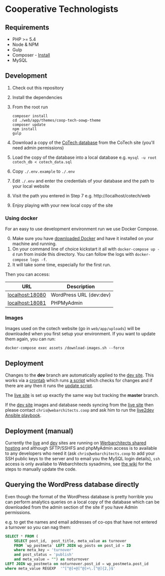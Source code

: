 # Cooperative Technologists

## Requirements

* PHP >= 5.4
* Node & NPM
* Gulp
* Composer - [Install](https://getcomposer.org/doc/00-intro.md#installation-linux-unix-osx)
* MySQL

## Development

1. Check out this repository
2. Install the dependencies
3. From the root run 
    ```
    composer install 
    cd ./web/app/themes/coop-tech-oowp-theme
    composer update
    npm install
    gulp
    ```

4. Download a copy of the [CoTech database](https://www.coops.tech/wp/wp-admin/tools.php?page=dbs_options) from the CoTech site (you'll need admin permissions)
5. Load the copy of the database into a local database e.g. `mysql -u root cotech_db < cotech_data.sql`
6. Copy `./.env.example` to `./.env`
7. Edit `./.env` and enter the credentials of your database and the path to your local website
8. Visit the path you entered in Step 7 e.g. http://localhost/cotech/web
9. Enjoy playing with your new local copy of the site


### Using docker
For an easy to use development environment run we use Docker Compose.

0. Make sure you have [downloaded Docker](https://www.docker.com/community-edition#/download) and have it installed on your machine and running.
1. On your command line of choice kickstart it all with `docker-compose up -d` run from inside this directory. You can follow the logs with `docker-compose logs -f`.
2. It will take some time, especially for the first run.

Then you can access:

| URL | Description |
| --- | --- |
| [localhost:18080](http://localhost:18080) | WordPress URL (dev:dev) |
| [localhost:18081](http://localhost:18081) | PHPMyAdmin |

### Images

Images used on the cotech website (go in `web/app/uploads`) will be downloaded when you
first setup your environment. If you want to update them again, you can run:

```
docker-compose exec assets /download-images.sh --force
```

## Deployment

Changes to the **dev** branch are automatically applied to the [dev site](https://dev.coops.tech/). This works via a [crontab](https://git.coop/cotech/ansible/blob/master/roles/live2dev/tasks/main.yml#L29) which runs [a script](https://git.coop/cotech/ansible/blob/master/roles/live2dev/templates/cron.j2) which checks for changes and if there are any then it runs the [update script](https://git.coop/cotech/ansible/blob/master/roles/live2dev/templates/update.j2).

The [live site](https://www.coops.tech/) is set up exactly the same way but tracking the **master** branch.

If the [dev site](https://dev.coops.tech/) images and database needs syncing from the [live site](https://www.coops.tech/) then please contact `chris@webarchitects.coop` and ask him to run the [live2dev Ansible playbook](https://git.coop/cotech/ansible/blob/master/live2dev.yml).

## Deployment (manual)

Currently the [live](https://www.coops.tech/) and [dev](https://dev.coops.tech/) sites are running on [Werbarchitects shared hosting](https://webarch.net/wp) and although SFTP/SSHFS and phpMyAdmin access is to available to any developers who need it (ask `chris@webarchitects.coop` to add your SSH public keys to the server and to email you the MySQL login details), `ssh` access is only availabe to Webarchitects sysadmins, see [the wiki](https://wiki.coops.tech/wiki/CoTech_WordPress#Updating_the_code) for the steps to manually update the code.

## Querying the WordPress database directly

Even though the format of the WordPress database is pretty horrible you can perform analytics queries on a local copy of the database which can be downloaded from the admin section of the site if you have Admin permissions. 

e.g. to get the names and email addresses of co-ops that have not entered a turnover so you can nag them: 

```sql
SELECT * FROM (
    SELECT post_id,  post_title, meta_value as turnover 
    FROM `wp_postmeta` LEFT JOIN wp_posts on post_id = ID
    where meta_key = 'turnover'
    and post_status = 'publish'
    and meta_value = "") as noturnover
LEFT JOIN wp_postmeta on noturnover.post_id = wp_postmeta.post_id
where meta_value REGEXP  '^[^@]+@[^@]+\.[^@]{2,}$'
```

